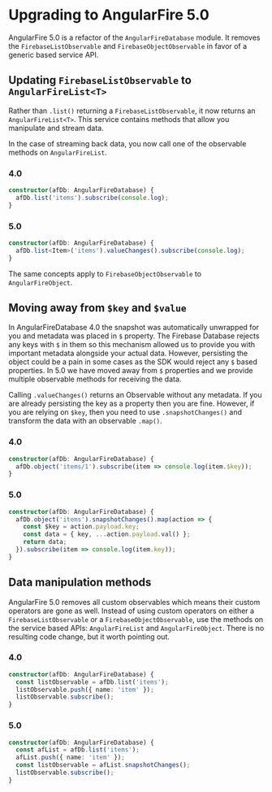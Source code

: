 # Upgrading to AngularFire 5.0

AngularFire 5.0 is a refactor of the `AngularFireDatabase` module. It removes the `FirebaseListObservable` and `FirebaseObjectObservable` in favor of a generic based service API.

## Updating `FirebaseListObservable` to `AngularFireList<T>`

Rather than `.list()` returning a `FirebaseListObservable`, it now returns an `AngularFireList<T>`. This service contains methods that allow you manipulate and stream data. 

In the case of streaming back data, you now call one of the observable methods on `AngularFireList`.

### 4.0
```ts
constructor(afDb: AngularFireDatabase) {
  afDb.list('items').subscribe(console.log);
}
```

### 5.0

```ts
constructor(afDb: AngularFireDatabase) {
  afDb.list<Item>('items').valueChanges().subscribe(console.log);
}
```

The same concepts apply to `FirebaseObjectObservable` to `AngularFireObject`.

## Moving away from `$key` and `$value`

In AngularFireDatabase 4.0 the snapshot was automatically unwrapped for you and metadata was placed in `$` property. The Firebase Database rejects any keys with `$` in them so this mechanism allowed us to provide you with important metadata alongside your actual data. However, persisting the object could be a pain in some cases as the SDK would reject any `$` based properties. In 5.0 we have moved away from `$` properties and we provide multiple observable methods for receiving the data.

Calling `.valueChanges()` returns an Observable without any metadata. If you are already persisting the key as a property then you are fine. However, if you are relying on `$key`, then you need to use `.snapshotChanges()` and transform the data with an observable `.map()`.

### 4.0
```ts
constructor(afDb: AngularFireDatabase) {
  afDb.object('items/1').subscribe(item => console.log(item.$key));
}
```

### 5.0
```ts
constructor(afDb: AngularFireDatabase) {
  afDb.object('items').snapshotChanges().map(action => {
    const $key = action.payload.key;
    const data = { key, ...action.payload.val() };
    return data;
  }).subscribe(item => console.log(item.key));
}
```

## Data manipulation methods

AngularFire 5.0 removes all custom observables which means their custom operators are gone as well. Instead of using custom operators on either a `FirebaseListObservable` or a `FirebaseObjectObservable`, use the methods on the service based APIs: `AngularFireList` and `AngularFireObject`. There is no resulting code change, but it worth pointing out.

### 4.0
```ts
constructor(afDb: AngularFireDatabase) {
  const listObservable = afDb.list('items');
  listObservable.push({ name: 'item' });
  listObservable.subscribe();
}
```

### 5.0
```ts
constructor(afDb: AngularFireDatabase) {
  const afList = afDb.list('items');
  afList.push({ name: 'item' });
  const listObservable = afList.snapshotChanges();
  listObservable.subscribe();
}
```
